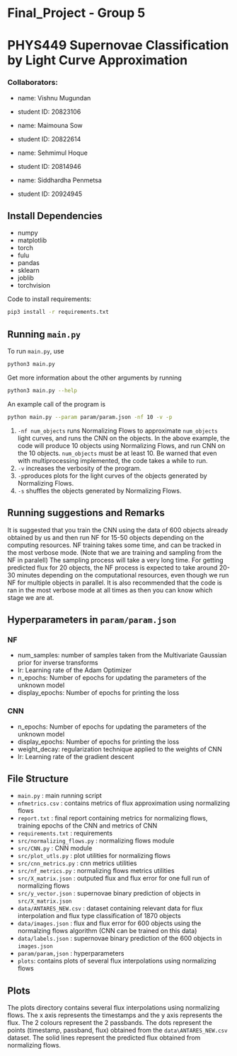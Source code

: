 # Final_Project - Group 5
# PHYS449 Supernovae Classification by Light Curve Approximation

### Collaborators:
- name: Vishnu Mugundan
- student ID: 20823106

- name: Maimouna Sow
- student ID: 20822614

- name: Sehmimul Hoque
- student ID: 20814946

- name: Siddhardha Penmetsa
- student ID: 20924945

## Install Dependencies

- numpy
- matplotlib
- torch
- fulu
- pandas
- sklearn
- joblib
- torchvision

Code to install requirements:
```sh
pip3 install -r requirements.txt
```

## Running `main.py`

To run `main.py`, use

```sh
python3 main.py
```

Get more information about the other arguments by running

```sh
python3 main.py --help
```

An example call of the program is

```sh
python main.py --param param/param.json -nf 10 -v -p
```

1. `-nf num_objects` runs Normalizing Flows to approximate `num_objects` light curves, and runs the CNN on the objects. In the above example, the code will produce 10 objects using Normalizing Flows, and run CNN on the 10 objects. `num_objects` must be at least 10. Be warned that even with multiprocessing implemented, the code takes a while to run.
2. `-v` increases the verbosity of the program.
3. `-p`produces plots for the light curves of the objects generated by Normalizing Flows.
4. `-s` shuffles the objects generated by Normalizing Flows. 

## Running suggestions and Remarks

It is suggested that you train the CNN using the data of 600 objects already obtained by us and then run NF for 15-50 objects depending on the computing resources. NF training takes some time, and can be tracked in the most verbose mode. (Note that we are training and sampling from the NF in paralell) The sampling process will take a very long time. For getting predicted flux for 20 objects, the NF process is expected to take around 20-30 minutes depending on the computational resources, even though we run NF for multiple objects in parallel. It is also recommended that the code is ran in the most verbose mode at all times as then you can know which stage we are at.

## Hyperparameters in `param/param.json`

### NF
- num_samples: number of samples taken from the Multivariate Gaussian prior for inverse transforms
- lr: Learning rate of the Adam Optimizer
- n_epochs: Number of epochs for updating the parameters of the unknown model
- display_epochs: Number of epochs for printing the loss

### CNN
- n_epochs: Number of epochs for updating the parameters of the unknown model
- display_epochs: Number of epochs for printing the loss
- weight_decay: regularization technique applied to the weights of CNN
- lr: Learning rate of the gradient descent

## File Structure
- `main.py` : main running script
- `nfmetrics.csv` : contains metrics of flux approximation using normalizing flows
- `report.txt` : final report containing metrics for normalizing flows, training epochs of the CNN and metrics of CNN
- `requirements.txt` : requirements
- `src/normalizing_flows.py` : normalizing flows module
- `src/CNN.py` : CNN module
- `src/plot_utls.py` : plot utilities for normalizing flows
-  `src/cnn_metrics.py` : cnn metrics utilities
- `src/nf_metrics.py` : normalizing flows metrics utilities
- `src/X_matrix.json` : outputed flux and flux error for one full run of normalizing flows
- `src/y_vector.json` : supernovae binary prediction of objects in `src/X_matrix.json`
- `data/ANTARES_NEW.csv` : dataset containing relevant data for flux interpolation and flux type classification of 1870 objects
- `data/images.json` : flux and flux error for 600 objects using the normalzing flows algorithm (CNN can be trained on this data)
- `data/labels.json` : supernovae binary prediction of the 600 objects in `images.json`
- `param/param,json` : hyperparameters
- `plots`: contains plots of several flux interpolations using normalizing flows

## Plots

The plots directory contains several flux interpolations using normalizing flows. The x axis represents the timestamps and the y axis represents the flux. The 2 colours represent the 2 passbands. The dots represent the points (timestamp, passband, flux) obtained from the `data\ANTARES_NEW.csv` dataset. The solid lines represent the predicted flux obtained from normalizing flows.

